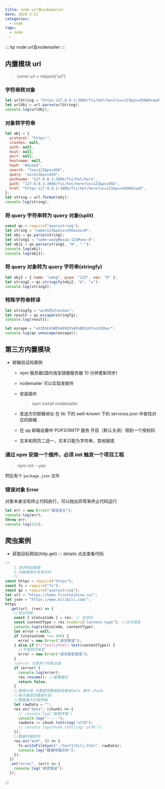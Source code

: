 ```yaml
---
title: node url及nodemailer
date: 2020-3-11
categories:
  - node
tags:
  - node
---
```


::: tip
node url及nodemailer
:::

<!-- more -->

## 内置模块 url

> const url = require('url')

### 字符串转对象

```js
let urlString = "https:127.0.0.1:3000/fsi/hot/here?us=123&ps=456#dsaad";
let urlObj = url.parse(urlString);
console.log(urlObj);
```

### 对象转字符串

```js
let obj = {
  protocol: "https:",
  slashes: null,
  auth: null,
  host: null,
  port: null,
  hostname: null,
  hash: "#dsaad",
  search: "?us=123&ps=456",
  query: "us=123&ps=456",
  pathname: "127.0.0.1:3000/fsi/hot/here",
  path: "127.0.0.1:3000/fsi/hot/here?us=123&ps=456",
  href: "https:127.0.0.1:3000/fsi/hot/here?us=123&ps=456#dsaad",
};
let string = url.format(obj);
console.log(string);
```

### 将 query 字符串转为 query 对象(split)

```js
const qs = require("querystring");
let string = "name=123&pass=456&sex=0";
let obj = qs.parse(string);
let string1 = "name-wang#psaa-123#sex-0";
let obj1 = qs.parse(string1, "#", "-");
console.log(obj);
console.log(obj1);
```

### 将 query 对象转为 query 字符串(stringfy)

```js
let obj2 = { name: "wang", psaa: "123", sex: "0" };
let string2 = qs.stringify(obj2, "&", "=");
console.log(string2);
```

### 特殊字符串转译

```js
let stringfg = "w=你好&foo=bar";
let result = qs.escape(stringfg);
console.log(result);

let escape = "w%3D%E4%BD%A0%E5%A5%BD%26foo%3Dbar";
console.log(qs.unescape(escape));
```

## 第三方内置模块

- 邮箱验证码案例

  - npm 服务器(国内淘宝镜像服务器 10 分钟更新同步)
  - nodemailer 可以实现发邮件
  - 安装插件

    > npm install nodemailer

  - 发送方的邮箱地址 在 lib 下的 well-known 下的 services.json 中查找对应的邮箱
  - 在 qq 邮箱设置中 POP3/SMTP 服务 开启（默认关闭）得到一个授权码
  - 文本和网页二选一，文本只能为字符串，其他报错

### 通过 npm 安装一个插件，必须 init 触发一个项目工程

> npm init --yes

然后有个 `package.json` 文件

### 错误对象 Error

对象本身没有终止代码执行，可以抛出异常来终止代码运行

```js
let err = new Error("错误发生");
console.log(err);
throw err;
console.log(222);
```

## 爬虫案例

- 获取目标网站(http.get)
::: details 点击查看代码

```js
/*
    1.请求网站数据
    2.将数据保存本地文件
    */
const https = require("https");
const fs = require("fs");
const qs = require("querystring");
let url = "https://home.firefoxchina.cn/";
let json = "https://www.bilibili.com/";
https
  .get(url, (res) => {
    //安全判断
    const { statusCode } = res; // 状态码
    const contentType = res.headers["content-type"]; //文件类型
    console.log(statusCode, contentType);
    let error = null;
    if (statusCode !== 200) {
      error = new Error("请求错误");
    } else if (!/^text\/html/.test(contentType)) {
      //不是网页类型
      error = new Error("请求类型错误");
    }
    //error 为真两个判断出错
    if (error) {
      console.log(error);
      res.resume(); //重置缓存
      return false;
    }
    //数据分段 只要接受数据就会触发data 事件 chunk
    //每次接受的数据片段
    //数据量大分段传输
    let rawData = "";
    res.on("data", (chunk) => {
      // console.log('数据传输')
      console.log("-----");
      rawData += chunk.toString("utf8");
      // console.log(chunk.toString('utf8'))
    });
    //数据传输完毕
    res.on("end", () => {
      fs.writeFileSync("./test1/bili.html", rawData);
      console.log("数据传输完毕");
    });
  })
  .on("error", (err) => {
    console.log("请求错误");
  });
```

:::

